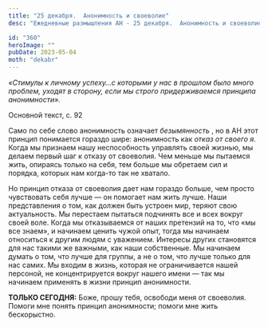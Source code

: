 ```yaml
---
title: "25 декабря.  Анонимность и своеволие"
desc: "Ежедневные размышления АН - 25 декабря.  Анонимность и своеволие"

id: "360"
heroImage: ""
pubDate: 2023-05-04
moth: "dekabr"
---
```


_«Стимулы к личному успеху…с которыми у нас в прошлом было много проблем,
уходят в сторону, если мы строго придерживаемся принципа анонимности»._

Основной текст, с. 92

Само по себе слово анонимность означает _безымянность_ , но в АН этот принцип
понимается гораздо шире: анонимность как _отказ от своего я_. Когда мы
признаем нашу неспособность управлять своей жизнью, мы делаем первый шаг к
отказу от своеволия. Чем меньше мы пытаемся жить, опираясь только на себя, тем
больше мы обретаем сил и порядка, которых нам когда-то так не хватало.

Но принцип отказа от своеволия дает нам гораздо больше, чем просто чувствовать
себя лучше — он помогает нам жить лучше. Наши представления о том, как должен
быть устроен мир, теряют свою актуальность. Мы перестаем пытаться подчинять
все и всех вокруг своей воле. Когда мы отказываемся от наших претензий на то,
что «мы все знаем», и начинаем ценить чужой опыт, тогда мы начинаем относиться
к другим людям с уважением. Интересы других становятся для нас такими же
важными, как наши собственные. Мы начинаем думать о том, что лучше для группы,
а не о том, что лучше только для нас самих. Мы входим в жизнь, которая не
ограничивается нашей персоной, не концентрируется вокруг нашего имени — так мы
начинаем применять в жизни принцип анонимности.

**ТОЛЬКО СЕГОДНЯ:** Боже, прошу тебя, освободи меня от своеволия. Помоги мне
понять принцип анонимности; помоги мне жить бескорыстно.

